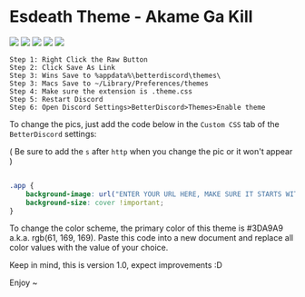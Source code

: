 # Esdeath Theme - Akame Ga Kill
<img src="http://i.imgur.com/wrgmZvv.jpg"/>
<img src="http://i.imgur.com/D9W6mac.png"/>
<img src="http://i.imgur.com/eJoNsmY.png"/>
<img src="http://i.imgur.com/xWPPhg9.gifv"/>
<img src="http://i.imgur.com/lHlb6eM.gifv"/>


```
Step 1: Right Click the Raw Button
Step 2: Click Save As Link
Step 3: Wins Save to %appdata%\betterdiscord\themes\ 
Step 3: Macs Save to ~/Library/Preferences/themes 
Step 4: Make sure the extension is .theme.css
Step 5: Restart Discord
Step 6: Open Discord Settings>BetterDiscord>Themes>Enable theme
```

To change the pics, just add the code below in the `Custom CSS` tab of the `BetterDiscord` settings:

( Be sure to add the `s` after `http` when you change the pic or it won't appear )
```css

.app {
    background-image: url("ENTER YOUR URL HERE, MAKE SURE IT STARTS WITH HTTPS://") !important;
    background-size: cover !important;
}

```

To change the color scheme, the primary color of this theme is #3DA9A9 a.k.a. rgb(61, 169, 169).
Paste this code into a new document and replace all color values with the value of your choice.


Keep in mind, this is version 1.0, expect improvements :D

Enjoy ~
